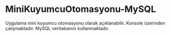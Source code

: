 # MiniKuyumcuOtomasyonu-MySQL
Uygulama mini kuyumcu otomasyonu olarak açıklanabilir. Konsole üzerinden çalışmaktadır. MySQL veritabanını kullanmaktadır.
